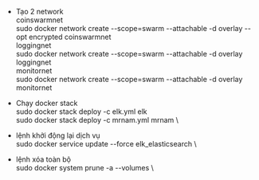 - Tạo 2 network \
coinswarmnet \
sudo docker network create --scope=swarm --attachable -d overlay --opt encrypted coinswarmnet \
loggingnet \
sudo docker network create --scope=swarm --attachable -d overlay loggingnet \
monitornet \
sudo docker network create --scope=swarm --attachable -d overlay monitornet

- Chạy docker stack \
sudo docker stack deploy -c elk.yml elk \
sudo docker stack deploy -c mrnam.yml mrnam \

- lệnh khởi động lại dịch vụ \
sudo docker service update --force elk_elasticsearch \

- lệnh xóa toàn bộ \
sudo docker system prune -a --volumes \
